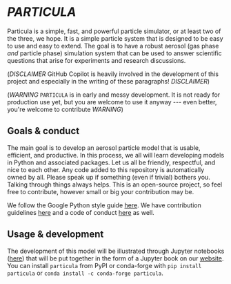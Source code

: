 # *PARTICULA*

Particula is a simple, fast, and powerful particle simulator, or at least two of the three, we hope. It is a simple particle system that is designed to be easy to use and easy to extend. The goal is to have a robust aerosol (gas phase _and_ particle phase) simulation system that can be used to answer scientific questions that arise for experiments and research discussions.

(_DISCLAIMER_ GitHub Copilot is heavily involved in the development of this project and especially in the writing of these paragraphs! _DISCLAIMER_)

(_WARNING_ `PARTICULA` is in early and messy development. It is not ready for production use yet, but you are welcome to use it anyway --- even better, you're welcome to contribute _WARNING_)

## Goals & conduct

The main goal is to develop an aerosol particle model that is usable, efficient, and productive. In this process, we all will learn developing models in Python and associated packages. Let us all be friendly, respectful, and nice to each other. Any code added to this repository is automatically owned by all. Please speak up if something (even if trivial) bothers you. Talking through things always helps. This is an open-source project, so feel free to contribute, however small or big your contribution may be.

We follow the Google Python style guide [here](https://google.github.io/styleguide/pyguide.html). We have contribution guidelines [here](./CONTRIBUTING.md) and a code of conduct [here](./CODE_OF_CONDUCT.md) as well.

## Usage & development

The development of this model will be illustrated through Jupyter notebooks ([here](./docs/)) that will be put together in the form of a Jupyter book on our [website](https://uncscode.github.io/particula). You can install `particula` from PyPI or conda-forge with `pip install particula` or `conda install -c conda-forge particula`.
